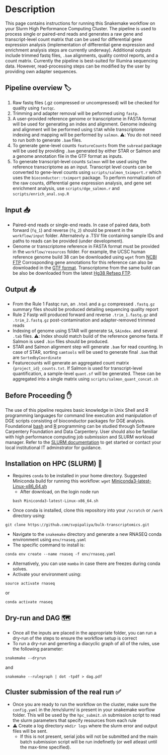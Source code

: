 # Description
This page contains instructions for running this Snakemake workflow on your Slurm High Performance Computing Cluster. The pipeline is used to process single or paired-end reads and generates a raw gene and transcript-level count matrix that can be used for differential gene expression analysis (implementation of differential gene expression and enrichment analysis steps are currently underway). Additional outputs include trimmed fastq files, `.bam` alignments, quality control reports, and a count matrix. 
Currently the pipeline is best-suited for Illumina sequencing data. However, read-processing steps can be modified by the user by providing own adapter sequences. 

## Pipeline overview :label:
1. Raw fastq files (.gz compressed or uncompressed) will be checked for quality using `fastqc`.
2. Trimming and adapter removal will be peformed using `fastp`.
3. A user-provided reference genome or transcriptome in FASTA format will be used for generating an index and alignment. Genome indexing and alignment will be performed using `STAR` while transcriptome indexing and mapping will be performed by `salmon`. ⚠️: You do not need to run both to generate `.bam` files. 
4. To generate gene-level counts `featureCounts` from the `subread` package will be used by providing `.bam` generated by either STAR or Salmon and a genome annotation file in the GTF format as inputs.
5. To generate transcript-level counts `Salmon` will be used using the reference transcriptome as an input. Transcript level counts can be converted to gene-level counts using `scripts/salmon_tximport.r` which uses the `bioconductor::tximport` package. 
To perform normalization of the raw counts, differential gene expression analysis, and gene set enrichment analysis, use `scripts/dge_salmon.r` and `scripts/enrich_anal.svp.R` 

## Input :inbox_tray:
- Paired-end reads or single-end reads. In case of paired data, both forward (`fq_1`) and reverse (`fq_2`) should be present in the `workflow/input` folder. Alternatevly a .TSV file containing sample IDs and paths to reads can be provided (under development).
- Genome or transcriptome reference in FASTA format must be provided in the `workflow/resources` folder. For example, the UCSC human reference genome build 38 can be downloaded using `wget` from [NCBI FTP](https://ftp.ncbi.nlm.nih.gov/genomes/all/GCA/000/001/405/GCA_000001405.15_GRCh38/seqs_for_alignment_pipelines.ucsc_ids/GCA_000001405.15_GRCh38_full_analysis_set.fna.gz) Corrosponding gene annotations for this reference can also be downloaded in the [GTF format](https://ftp.ncbi.nlm.nih.gov/genomes/all/GCA/000/001/405/GCA_000001405.15_GRCh38/seqs_for_alignment_pipelines.ucsc_ids/GCA_000001405.15_GRCh38_full_analysis_set.refseq_annotation.gtf.gz). Transcriptome from the same build can be also be downloaded from the latest [Hg38 Refseq FTP](https://ftp.ncbi.nlm.nih.gov/refseq/H_sapiens/annotation/GRCh38_latest/refseq_identifiers/GRCh38_latest_rna.fna.gz).

## Output :outbox_tray:
- From the Rule 1 Fastqc run, an `.html` and a `gz` compressed `.fastq.gz` summary files should be produced detailing sequencing quality report
- Rule 2 Fastp will produced forward and reverse `.trim_1.fastq.gz` and `.trim_2.fastq.gz` post-contamination and adapter-removed trimmed reads
- Indexing of genome using STAR will generate `SA`, `SAindex`. and several `.tab` files. ⚠️: Index should match build of the reference genome fasta. If Salmon is used `.bin` files should be produced.
- STAR and Salmon alignment step will generate `.bam` for read counting. In case of STAR, sorting `samtools` will be used to generate final `.bam` that are `SortedbyCoordinate`
- Featurecounts will generate an aggregated count matrix `{project_id}_counts.txt`. If Salmon is used for transcript-level quantification, a sample-level `quant.sf` will be generated. These can be aggregated into a single matrix using `scripts/salmon_quant_concat.sh`

## Before Proceeding :raised_hand:
The use of this pipeline requires basic knowledge in Unix Shell and R programming languages for command line execution and manipulation of DGE scripts consisting of bioconductor packages for DGE analysis. Foundational [bash](https://swcarpentry.github.io/shell-novice/) and [R](https://datacarpentry.org/genomics-r-intro/) programming can be studied through Software Carpentery Foundation and Data Carpentery.
User should also be familiar with high performance computing job submission and SLURM workload manager. Refer to the [SLURM documentation](https://slurm.schedmd.com/documentation.html) to get started or contact your local institutional IT adminstrator for guidance.  

## Installation on HPC (SLURM) :battery:
- Requires `conda` to be installed in your home directory. Suggested Miniconda build for running this workflow: `wget` [Miniconda3-latest-Linux-x86_64.sh](https://docs.conda.io/projects/conda/en/latest/user-guide/install/linux.html) 
  -   After download, on the login node run 
  ```
  bash Miniconda3-latest-Linux-x86_64.sh
  ```
 - Once conda is installed, clone this repository into your `/scratch` or `/work` directory using:
  ```
  git clone https://github.com/svpipaliya/bulk-transcriptomics.git
  ```
   -  Navigate to the `snakemake` directory and generate a new RNASEQ conda environment using `env/rnaseq.yaml`
   -  The specific command to install is: 
   ```
   conda env create --name rnaseq -f env/rnaseq.yaml
   ```
   - Alternatively, you can use `mamba` in case there are freezes during conda solves.
   -  Activate your environment using:
   ```
   source activate rnaseq
   ``` 
   or
   ```
   conda activate rnaseq
   ```

## Dry-run and DAG :world_map:
- Once all the inputs are placed in the appropriate folder, you can run a dry-run of the steps to ensure the workflow setup is correct
-   To run a dry-run and generting a diacyclic graph of all of the rules, use the following parameter:  
```
snakemake --dryrun
``` 
and
```
snakemake --rulegraph | dot -tpdf > dag.pdf
```

## Cluster submission of the real run :white_check_mark:
- Once you are ready to run the workflow on the cluster, make sure the `config.yaml` in the /env/slurm/ is present in your snakemake worflow folder. This will be used by the  `hpc_submit.sh` submission script to read the slurm parameters that specify resources from each rule
- :warning: Create a log directory `mkdir logs` where the slurm error and output files will be sent.
   - If this is not present, serial jobs will not be submitted and the main batch submission script will be run indefinetly (or well atleast until the max-time specified).

